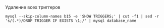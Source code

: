 Удаление всех триггеров
```
mysql --skip-column-names b15 -e 'SHOW TRIGGERS;' | cut -f1 | sed -r 's/(.*)/DROP TRIGGER IF EXISTS \1;/' | mysql database_name
```